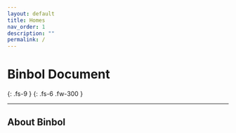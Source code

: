 ```yaml
---
layout: default
title: Homes
nav_order: 1
description: ""
permalink: /
---
```


# Binbol Document
{: .fs-9 }
{: .fs-6 .fw-300 }


---

## About Binbol



